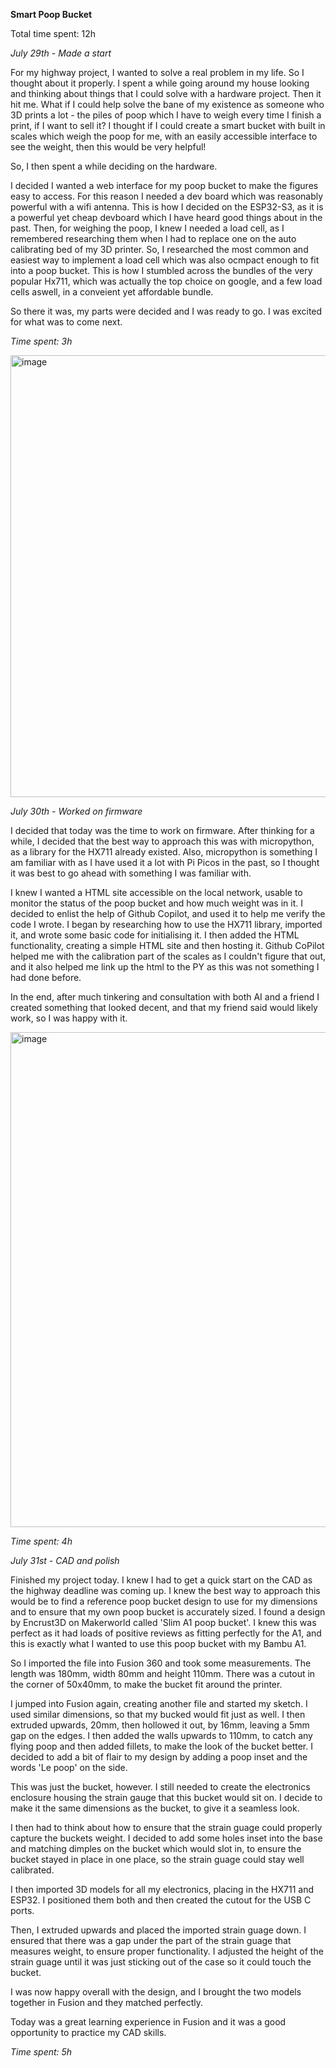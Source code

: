 **Smart Poop Bucket**

Total time spent: 12h

*July 29th - Made a start*

For my highway project, I wanted to solve a real problem in my life. So I thought about it properly. I spent a while going around my house looking and thinking about things that I could solve with a hardware project. Then it hit me. What if I could help solve the bane of my existence as someone who 3D prints a lot - the piles of poop which I have to weigh every time I finish a print, if I want to sell it?
I thought if I could create a smart bucket with built in scales which weigh the poop for me, with an easily accessible interface to see the weight, then this would be very helpful!

So, I then spent a while deciding on the hardware.

I decided I wanted a web interface for my poop bucket to make the figures easy to access. For this reason I needed a dev board which was reasonably powerful with a wifi antenna. This is how I decided on the ESP32-S3, as it is a powerful yet cheap devboard which I have heard good things about in the past.
Then, for weighing the poop, I knew I needed a load cell, as I remembered researching them when I had to replace one on the auto calibrating bed of my 3D printer. So, I researched the most common and easiest way to implement a load cell which was also ocmpact enough to fit into a poop bucket. This is how I stumbled across the bundles of the very popular Hx711, which was actually the top choice on google, and a few load cells aswell, in a conveient yet affordable bundle.

So there it was, my parts were decided and I was ready to go. I was excited for what was to come next.

*Time spent: 3h*

<img width="1259" height="707" alt="image" src="https://github.com/user-attachments/assets/4ab2e882-c156-4e58-9408-ef54fdcccbc5" />


*July 30th - Worked on firmware*

I decided that today was the time to work on firmware. After thinking for a while, I decided that the best way to approach this was with micropython, as a library for the HX711 already existed. Also, micropython is something I am familiar with as I have used it a lot with Pi Picos in the past, so I thought it was best to go ahead with something I was familiar with. 

I knew I wanted a HTML site accessible on the local network, usable to monitor the status of the poop bucket and how much weight was in it. I decided to enlist the help of Github Copilot, and used it to help me verify the code I wrote. 
I began by researching how to use the HX711 library, imported it, and wrote some basic code for initialising it. I then added the HTML functionality, creating a simple HTML site and then hosting it. Github CoPilot helped me with the calibration part of the scales as I couldn't figure that out, and it also helped me link up the html to the PY as this was not something I had done before.

In the end, after much tinkering and consultation with both AI and a friend I created something that looked decent, and that my friend said would likely work, so I was happy with it.

<img width="912" height="792" alt="image" src="https://github.com/user-attachments/assets/1bd8fbd7-5f41-4507-968e-35d2d4a0e002" />

*Time spent: 4h*

*July 31st - CAD and polish*

Finished my project today. I knew I had to get a quick start on the CAD as the highway deadline was coming up. I knew the best way to approach this would be to find a reference poop bucket design to use for my dimensions and to ensure that my own poop bucket is accurately sized. I found a design by Encrust3D on Makerworld called 'Slim A1 poop bucket'. I knew this was perfect as it had loads of positive reviews as fitting perfectly for the A1, and this is exactly what I wanted to use this poop bucket with my Bambu A1. 

So I imported the file into Fusion 360 and took some measurements. The length was 180mm, width 80mm and height 110mm. There was a cutout in the corner of 50x40mm, to make the bucket fit around the printer. 

I jumped into Fusion again, creating another file and started my sketch. I used similar dimensions, so that my bucked would fit just as well. I then extruded upwards, 20mm, then hollowed it out, by 16mm, leaving a 5mm gap on the edges. I then added the walls upwards to 110mm, to catch any flying poop and then added fillets, to make the look of the bucket better.
I decided to add a bit of flair to my design by adding a poop inset and the words 'Le poop' on the side.

This was just the bucket, however. I still needed to create the electronics enclosure housing the strain gauge that this bucket would sit on. I decide to make it the same dimensions as the bucket, to give it a seamless look. 

I then had to think about how to ensure that the strain guage could properly capture the buckets weight. I decided to add some holes inset into the base and matching dimples on the bucket which would slot in, to ensure the bucket stayed in place in one place, so the strain guage could stay well calibrated.

I then imported 3D models for all my electronics, placing in the HX711 and ESP32. I positioned them both and then created the cutout for the USB C ports.

Then, I extruded upwards and placed the imported strain guage down. I ensured that there was a gap under the part of the strain guage that measures weight, to ensure proper functionality. I adjusted the height of the strain guage until it was just sticking out of the case so it could touch the bucket.

I was now happy overall with the design, and I brought the two models together in Fusion and they matched perfectly. 

Today was a great learning experience in Fusion and it was a good opportunity to practice my CAD skills.

*Time spent: 5h*

